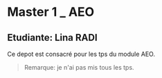 # Master 1 _ AEO
## Etudiante: Lina RADI

Ce depot est consacré pour les tps du module AEO. 

> Remarque: je n'ai pas mis tous les tps.

